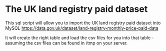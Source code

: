 # The UK land registry paid dataset

This sql script will allow you to import the UK land registry paid dataset into MySQL
https://data.gov.uk/dataset/land-registry-monthly-price-paid-data

It will create the right table and load the csv files for you into that table - assuming the csv files can be found in /tmp on your server.

